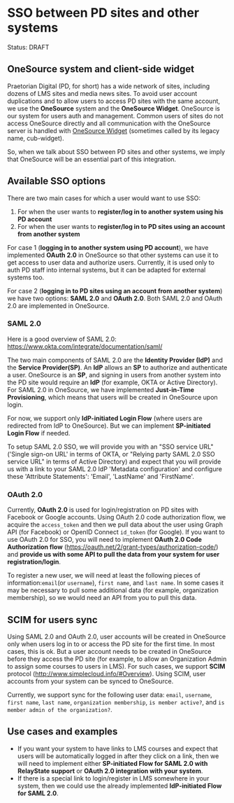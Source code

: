 # SSO between PD sites and other systems
Status: DRAFT

## OneSource system and client-side widget
Praetorian Digital (PD, for short) has a wide network of sites, including dozens
of LMS sites and media news sites. To avoid user account duplications and to allow users
to access PD sites with the same account, we use the **OneSource** system and the **OneSource
Widget**. OneSource is our system for users auth and management.
Common users of sites do not access OneSource directly and all communication
with the OneSource server is handled with [OneSource Widget](./#cub-widget)
(sometimes called by its legacy name, cub-widget).

So, when we talk about SSO between PD sites and other systems, we imply that
OneSource will be an essential part of this integration.

## Available SSO options
There are two main cases for which a user would want to use SSO:
1) For when the user wants to **register/log in to another system using his PD account**
2) For when the user wants to **register/log in to PD sites using an account from another system**

For  case 1 (**logging in to another system using PD account**), we have implemented **OAuth 2.0** in OneSource so that other systems can use it to get access to user data and authorize users.  Currently, it is used only to auth PD staff into internal systems, but it can be adapted for external systems too.

For case 2 (**logging in to PD sites using an account from another system**)
we have two options: **SAML 2.0** and **OAuth 2.0**.  Both SAML 2.0
and OAuth 2.0 are implemented in OneSource.


### SAML 2.0
Here is a good overview of SAML 2.0: https://www.okta.com/integrate/documentation/saml/

The two main components of SAML 2.0 are the **Identity Provider (IdP)** and the **Service Provider(SP)**.
An **IdP** allows an **SP** to authorize and authenticate a user.  OneSource is an **SP**, and signing in users from another system into the PD site would require an **IdP** (for example, OKTA or Active Directory).
For SAML 2.0 in OneSource, we have implemented **Just-in-Time Provisioning**, which means that users will be created in OneSource upon login.

For now, we support only **IdP-initiated Login Flow** (where users are redirected from IdP to OneSource).  But we can implement **SP-initiated Login Flow** if needed.

To setup SAML 2.0 SSO, we will provide you with an "SSO service URL" ('Single sign-on URL' in terms of OKTA, or "Relying party SAML 2.0 SSO service URL" in terms of Active Directory) and expect that you will  provide us with a link to your SAML 2.0 IdP 'Metadata configuration' and configure these 'Attribute Statements': 'Email', 'LastName' and 'FirstName'.


### OAuth 2.0
Currently, **OAuth 2.0** is used for login/registration on PD sites with Facebook or Google accounts.
Using OAuth 2.0 code authorization flow, we acquire the `access_token` and then we pull data about the user using Graph API (for Facebook) or OpenID Connect `id_token` (for Google).
If you want to use OAuth 2.0 for SSO, you will need to implement **OAuth 2.0 Code Authorization flow** (https://oauth.net/2/grant-types/authorization-code/) and **provide us with some API to pull the data from your system for user registration/login**.

To register a new user, we will need at least the following pieces of information:`email`(or `username`), `first name`, and
`last name`. In some cases it may be necessary to pull some additional data (for
example, organization membership), so we would need an API from you to pull this
data.


## SCIM for users sync
Using SAML 2.0 and OAuth 2.0, user accounts will be created in OneSource only
when users log in to or access the PD site for the first time. In most cases, this is ok.
But a user account needs to be created in OneSource before they access the PD site (for example, to allow an Organization Admin to
assign some courses to users in LMS).
For such cases, we support **SCIM** protocol (http://www.simplecloud.info/#Overview).
Using SCIM, user accounts from your system can be synced to OneSource.

Currently, we support sync for the following user data: `email`, `username`, `first name`, `last name`, `organization membership`, `is member active?`, and `is member admin of the organization?`.


## Use cases and examples
- If you want your system to have links to LMS courses and expect that users will be automatically logged in after they click on a link, then we will need to implement either **SP-initiated Flow for SAML 2.0 with RelayState support** or **OAuth 2.0 integration with your system**.
- If there is a special link to login/register in LMS somewhere in your system, then we could use the already implemented **IdP-initiated Flow for SAML 2.0**.

